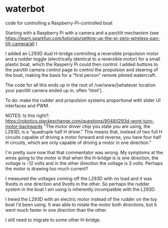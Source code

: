 # waterbot
code for controlling a Raspberry-Pi-controlled boat

Starting with a Raspberry Pi with a camera and a pan/tilt mechanism (see 
https://learn.sparkfun.com/tutorials/setting-up-the-pi-zero-wireless-pan-tilt-camera/all )

I added an L293D dual H-bridge controlling a reversible propulsion motor and a rudder toggle (electrically identical to a reversible motor) for a small plastic boat, which the Rasperry Pi 
could then control.  I added buttons to the pan/tilt camera control page to control the propulsion and steering of the boat,
making the basis for a "first person" remote piloted watercraft.   

The code for all this ends up in the root of /var/www/[whatever location your pan/tilt camera ended up in, often 'html'].

To do:  make the rudder and propulsion systems proportional with slider UI interfaces and PWM.


NOTES:  Is this right?:
https://robotics.stackexchange.com/questions/9048/l293d-wont-turn-motor-backwards
"The motor driver chip you state you are using, the L293D, is a "quadruple half H driver." This means that, instead of two full H circuits capable of driving a motor forward and reverse, you have four half H circuits, which are only capable of driving a motor in one direction."

I'm pretty sure now that that commentator was wrong. My symptoms at the wires going to the motor is that when the H-bridge is is one direction, the voltage is -12 volts and in the other direction the voltage is 3 volts.  Perhaps the motor is drawing too much current?

I measured the voltages coming off the L293D with no load and it was 9volts in one direction and 9volts in the other.  So perhaps the rudder system in the boat I am using is inherently incompatible with the L293D.

I treied the L293D with an electric motor instead of the rudder on the toy boat I'd been using. It was able to rotate the motor both directions, but it went much faster in one direction than the other.

I still need to migrate to some other H-bridge.
